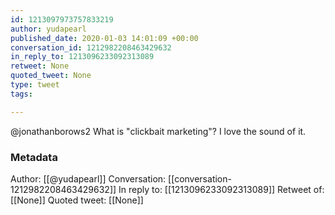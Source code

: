 ```yaml
---
id: 1213097973757833219
author: yudapearl
published_date: 2020-01-03 14:01:09 +00:00
conversation_id: 1212982208463429632
in_reply_to: 1213096233092313089
retweet: None
quoted_tweet: None
type: tweet
tags:

---
```


@jonathanborows2 What is "clickbait marketing"? I love the sound of it.

### Metadata

Author: [[@yudapearl]]
Conversation: [[conversation-1212982208463429632]]
In reply to: [[1213096233092313089]]
Retweet of: [[None]]
Quoted tweet: [[None]]
